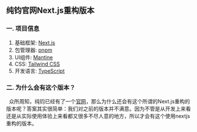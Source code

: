 ## 纯钧官网Next.js重构版本

### 一. 项目信息

1. 基础框架: [Next.js](https://www.nextjs.cn/)
2. 包管理器: [pnpm](https://www.pnpm.cn/)
3. UI组件: [Mantine](https://mantine.dev/)
4. CSS: [Tailwind CSS](https://www.tailwindcss.cn/)
5. 开发语言: [TypeScript](https://www.tslang.cn/)


### 二.  为什么会有这个版本？

&nbsp;&nbsp;众所周知，纯钧已经有了一个[官网](https://dtstack.github.io/chunjun/)，那么为什么还会有这个所谓的Next.js重构的版本呢？答案其实很简单：我们对之前的版本并不满意。因为不管是从开发上来看还是从实际使用体验上来看都又很多不尽人意的地方，所以才会有这个使用nextjs重构的版本。
